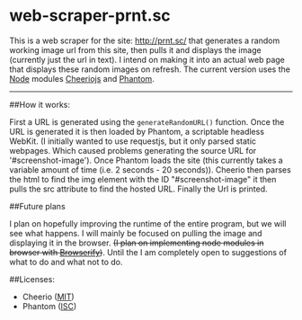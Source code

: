 # web-scraper-prnt.sc

This is a web scraper for the site: http://prnt.sc/ that generates a random working image url from this site, then pulls it and displays the image (currently just the url in text).
I intend on making it into an actual web page that displays these random images on refresh.
The current version uses the [Node](https://nodejs.org/) modules [Cheeriojs](https://github.com/cheeriojs/cheerio) and [Phantom](https://github.com/amir20/phantomjs-node/tree/master).

---

##How it works:

First a URL is generated using the ```generateRandomURL()``` function. Once the URL is generated it is then loaded by Phantom, a scriptable headless WebKit. 
(I initially wanted to use requestjs, but it only parsed static webpages. Which caused problems generating the source URL for '#screenshot-image').
Once Phantom loads the site (this currently takes a variable amount of time (i.e. 2 seconds - 20 seconds)). Cheerio then parses the html to find the img element
with the ID "#screenshot-image" it then pulls the src attribute to find the hosted URL. Finally the Url is printed.


##Future plans

I plan on hopefully improving the runtime of the entire program, but we will see what happens. I will mainly be focused on pulling the image and displaying it in
the browser. ~~(I plan on implementing node modules in browser with [Browserify](http://browserify.org/))~~. Until the I am completely open to suggestions of what to do
and what not to do.


##Licenses:

 - Cheerio ([MIT](https://opensource.org/licenses/MIT))
 - Phantom ([ISC](https://opensource.org/licenses/ISC))

